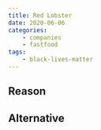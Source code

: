 ```yaml
---
title: Red Lobster
date: 2020-06-06
categories:
    - companies
    - fastfood
tags:
    - black-lives-matter
---
```


## Reason


## Alternative

